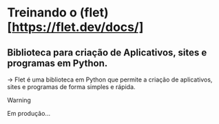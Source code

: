 # Treinando o (flet)[https://flet.dev/docs/]

## Biblioteca para criação de Aplicativos, sites e programas em Python.

-> Flet é uma biblioteca em Python que permite a criação de aplicativos, sites e programas de forma simples e rápida.

> [!WARNING]
> Em produção...
